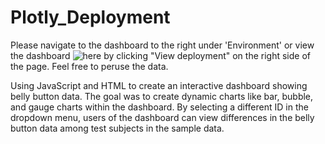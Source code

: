 # Plotly_Deployment
Please navigate to the dashboard to the right under 'Environment' or view the dashboard ![here](https://github.com/JonathanBrown003/Plotly_Deployment/deployments/activity_log?environment=github-pages) by clicking "View deployment" on the right side of the page. Feel free to peruse the data. 

Using JavaScript and HTML to create an interactive dashboard showing belly button data. The goal was to create dynamic charts like bar, bubble, and gauge charts within the dashboard. By selecting a different ID in the dropdown menu, users of the dashboard can view differences in the belly button data among test subjects in the sample data.  

